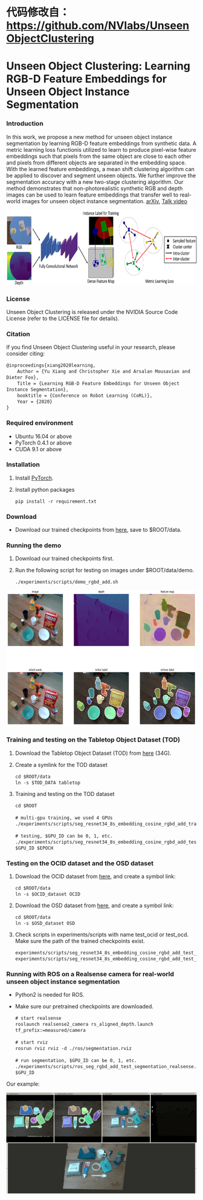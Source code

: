# 代码修改自：https://github.com/NVlabs/UnseenObjectClustering

# Unseen Object Clustering: Learning RGB-D Feature Embeddings for Unseen Object Instance Segmentation

### Introduction

In this work, we propose a new method for unseen object instance segmentation by learning RGB-D feature embeddings from synthetic data. A metric learning loss functionis utilized to learn to produce pixel-wise feature embeddings such that pixels from the same object are close to each other and pixels from different objects are separated in the embedding space. With the learned feature embeddings, a mean shift clustering algorithm can be applied to discover and segment unseen objects. We further improve the segmentation accuracy with a new two-stage clustering algorithm. Our method demonstrates that non-photorealistic synthetic RGB and depth images can be used to learn feature embeddings that transfer well to real-world images for unseen object instance segmentation. [arXiv](https://arxiv.org/pdf/2007.15157.pdf), [Talk video](https://youtu.be/pxma-x0BGpU)

<p align="center"><img src="./data/pics/network.png" width="750" height="200"/></p>

### License

Unseen Object Clustering is released under the NVIDIA Source Code License (refer to the LICENSE file for details).

### Citation

If you find Unseen Object Clustering useful in your research, please consider citing:

    @inproceedings{xiang2020learning,
        Author = {Yu Xiang and Christopher Xie and Arsalan Mousavian and Dieter Fox},
        Title = {Learning RGB-D Feature Embeddings for Unseen Object Instance Segmentation},
        booktitle = {Conference on Robot Learning (CoRL)},
        Year = {2020}
    }


### Required environment

- Ubuntu 16.04 or above
- PyTorch 0.4.1 or above
- CUDA 9.1 or above


### Installation

1. Install [PyTorch](https://pytorch.org/).

2. Install python packages
   ```Shell
   pip install -r requirement.txt
   ```


### Download

- Download our trained checkpoints from [here](https://drive.google.com/file/d/1O-ymMGD_qDEtYxRU19zSv17Lgg6fSinQ/view?usp=sharing), save to $ROOT/data.


### Running the demo

1. Download our trained checkpoints first.

2. Run the following script for testing on images under $ROOT/data/demo.
    ```Shell
    ./experiments/scripts/demo_rgbd_add.sh
    ```

<p align="center"><img src="./data/pics/demo_rgbd_add.png" width="640" height="360"/></p>


### Training and testing on the Tabletop Object Dataset (TOD)
1. Download the Tabletop Object Dataset (TOD) from [here](https://drive.google.com/uc?export=download&id=1Du309Ye8J7v2c4fFGuyPGjf-C3-623vw) (34G).

2. Create a symlink for the TOD dataset
    ```Shell
    cd $ROOT/data
    ln -s $TOD_DATA tabletop
    ```

3. Training and testing on the TOD dataset
    ```Shell
    cd $ROOT

    # multi-gpu training, we used 4 GPUs
    ./experiments/scripts/seg_resnet34_8s_embedding_cosine_rgbd_add_train_tabletop.sh

    # testing, $GPU_ID can be 0, 1, etc.
    ./experiments/scripts/seg_resnet34_8s_embedding_cosine_rgbd_add_test_tabletop.sh $GPU_ID $EPOCH

    ```


### Testing on the OCID dataset and the OSD dataset

1. Download the OCID dataset from [here](https://www.acin.tuwien.ac.at/en/vision-for-robotics/software-tools/object-clutter-indoor-dataset/), and create a symbol link:
    ```Shell
    cd $ROOT/data
    ln -s $OCID_dataset OCID
    ```

2. Download the OSD dataset from [here](https://www.acin.tuwien.ac.at/en/vision-for-robotics/software-tools/osd/), and create a symbol link:
    ```Shell
    cd $ROOT/data
    ln -s $OSD_dataset OSD
    ```

3. Check scripts in experiments/scripts with name test_ocid or test_ocd. Make sure the path of the trained checkpoints exist.
    ```Shell
    experiments/scripts/seg_resnet34_8s_embedding_cosine_rgbd_add_test_ocid.sh
    experiments/scripts/seg_resnet34_8s_embedding_cosine_rgbd_add_test_osd.sh

    ```

### Running with ROS on a Realsense camera for real-world unseen object instance segmentation

- Python2 is needed for ROS.

- Make sure our pretrained checkpoints are downloaded.

    ```Shell
    # start realsense
    roslaunch realsense2_camera rs_aligned_depth.launch tf_prefix:=measured/camera

    # start rviz
    rosrun rviz rviz -d ./ros/segmentation.rviz

    # run segmentation, $GPU_ID can be 0, 1, etc.
    ./experiments/scripts/ros_seg_rgbd_add_test_segmentation_realsense.sh $GPU_ID
    ```

Our example:
<p align="center"><img src="./data/pics/unseen_clustering.gif"/></p>
